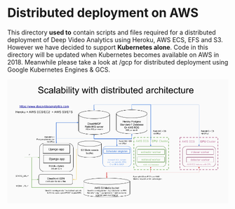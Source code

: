 # Distributed deployment on AWS

This directory **used to** contain scripts and files required for a distributed deployment
of Deep Video Analytics using Heroku, AWS ECS, EFS and S3. However we have decided to support 
**Kubernetes alone**. Code in this directory will be updated when Kubernetes becomes available on AWS in 2018. 
Meanwhile please take a look at /gcp for distributed deployment using Google Kubernetes Engines & GCS.

![Architecture](cloud.png "Distributed cloud architecture")